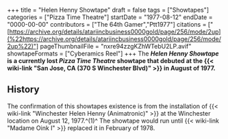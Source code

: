 +++
title = "Helen Henny Showtape"
draft = false
tags = ["Showtapes"]
categories = ["Pizza Time Theatre"]
startDate = "1977-08-12"
endDate = "0000-00-00"
contributors = ["The 64th Gamer","Ptt1977"]
citations = ["[https://archive.org/details/atariincbusiness0000gold/page/256/mode/2up](%22https://archive.org/details/atariincbusiness0000gold/page/256/mode/2up%22)"]
pageThumbnailFile = "nxre94zzgKZhWTebU2LP.avif"
showtapeFormats = ["Cyberamics Reel"]
+++
The ***Helen Henny Showtape* is a currently lost *Pizza Time Theatre* showtape that debuted at the {{< wiki-link "San Jose, CA (370 S Winchester Blvd)" >}} in August of 1977.**

## History

The confirmation of this showtapes existence is from the installation of {{< wiki-link "Winchester Helen Henny (Animatronic)" >}} at the Winchester location on August 12, 1977.^(1)^ The showtape would run until {{< wiki-link "Madame Oink I" >}} replaced it in February of 1978.
